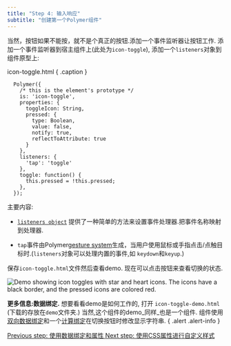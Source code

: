 ```yaml
---
title: "Step 4: 输入响应"
subtitle: "创建第一个Polymer组件"
---
```


当然，按钮如果不能按，就不是个真正的按钮.添加一个事件监听器让按钮工作. 添加一个事件监听器到宿主组件上(此处为`icon-toggle`), 添加一个`listeners`对象到组件原型上:

icon-toggle.html { .caption }

```
  Polymer({
    /* this is the element's prototype */
    is: 'icon-toggle',
    properties: {
      toggleIcon: String,
      pressed: {
        type: Boolean,
        value: false,
        notify: true,
        reflectToAttribute: true
      }
    },
    listeners: {
      'tap': 'toggle'
    },
    toggle: function() {
      this.pressed = !this.pressed;
    },
  });
```

主要内容:

*   [`listeners object`](/1.0/docs/devguide/events#event-listeners)
    提供了一种简单的方法来设置事件处理器.把事件名称映射到处理器.

*   `tap`事件由Polymer[gesture system](/1.0/docs/devguide/gesture-events)生成，当用户使用鼠标或手指点击/点触目标时.(`listeners`对象可以处理内置的事件,如
    `keydown`和`keyup`.)

保存`icon-toggle.html`文件然后查看demo. 现在可以点击按钮来查看切换的状态.

<img src="/images/1.0/first-element/databound-toggles.png" alt="Demo showing icon toggles with star and heart icons. The icons have a black border, and the pressed icons are colored red.">

**更多信息:数据绑定.** 想要看看demo是如何工作的, 打开 `icon-toggle-demo.html`
(下载的存放在`demo`文件夹.)
当然,这个组件的demo_同样_也是一个组件. 
组件使用<a href="/1.0/docs/devguide/data-binding#property-notification">双向数据绑定</a>和一个<a href="/1.0/docs/devguide/data-binding#annotated-computed">计算绑定</a>在切换按钮时修改显示字符串.
{ .alert .alert-info }

<a class="blue-button" href="step-3">
  Previous step: 使用数据绑定和属性
</a>

<a class="blue-button" href="step-5">
  Next step: 使用CSS属性进行自定义样式
</a>
